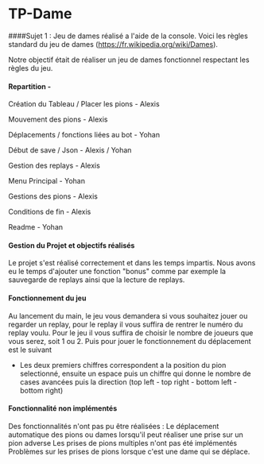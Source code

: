 # TP-Dame

####Sujet 1 : Jeu de dames réalisé a l'aide de la console.
Voici les règles standard du jeu de dames (https://fr.wikipedia.org/wiki/Dames).

Notre objectif était de réaliser un jeu de dames fonctionnel respectant les règles du jeu.

#### Repartition -
Création du Tableau / Placer les pions - Alexis

Mouvement des pions - Alexis

Déplacements / fonctions liées au bot - Yohan

Début de save / Json - Alexis / Yohan

Gestion des replays - Alexis

Menu Principal - Yohan

Gestions des pions - Alexis 

Conditions de fin - Alexis 

Readme - Yohan

#### Gestion du Projet et objectifs réalisés

Le projet s'est réalisé correctement et dans les temps impartis. Nous avons eu le temps d'ajouter une fonction "bonus" comme par exemple la sauvegarde de replays ainsi que la lecture de replays.

#### Fonctionnement du jeu
Au lancement du main, le jeu vous demandera si vous souhaitez jouer ou regarder un replay, pour le replay il vous suffira de rentrer le numéro du replay voulu.
Pour le jeu il vous suffira de choisir le nombre de joueurs que vous serez, soit 1 ou 2.
Puis pour jouer le fonctionnement du déplacement est le suivant
- Les deux premiers chiffres correspondent a la position du pion selectionné, ensuite un espace puis un chiffre qui donne le nombre de cases avancées puis la direction (top left - top right - bottom left - bottom right)

#### Fonctionnalité non implémentés
Des fonctionnalités n'ont pas pu être réalisées :
Le déplacement automatique des pions ou dames lorsqu'il peut réaliser une prise sur un pion adverse
Les prises de pions multiples n'ont pas été implémentés
Problèmes sur les prises de pions lorsque c'est une dame qui se déplace.
